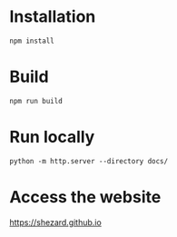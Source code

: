 # Installation
`npm install`

# Build
`npm run build`

# Run locally
`python -m http.server --directory docs/`

# Access the website
https://shezard.github.io